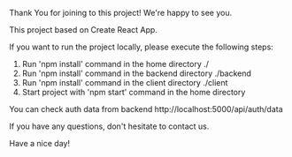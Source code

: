 
Thank You for joining to this project! We're happy to see you.

This project based on Create React App.

If you want to run the project locally, please execute the following steps:
1. Run 'npm install' command in the home directory ./
2. Run 'npm install' command in the backend directory ./backend
3. Run 'npm install' command in the client directory ./client
4. Start project with 'npm start' command in the home directory

You can check auth data from backend http://localhost:5000/api/auth/data

If you have any questions, don't hesitate to contact us.

Have a nice day!
